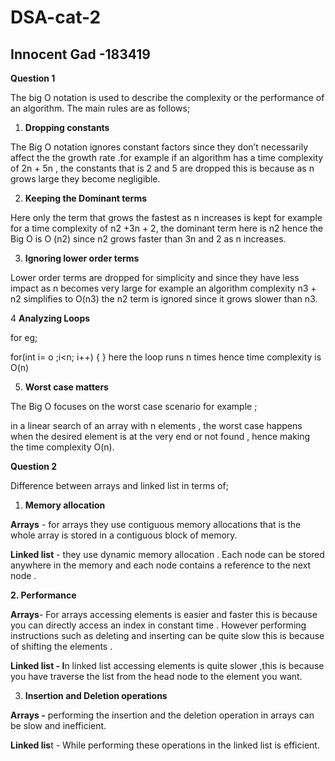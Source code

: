 # DSA-cat-2
## **Innocent Gad -183419**

**Question 1**

The big O notation is used to describe the complexity or the performance of an algorithm. The main rules are as follows;

1. **Dropping constants**

The Big O notation ignores constant factors  since they don’t necessarily affect the the  growth rate .for example if an algorithm has  a time complexity of 2n + 5n , the constants that is 2 and 5 are dropped  this is because as n grows large they become negligible.

2. **Keeping the Dominant terms**

Here only the term that grows the fastest as n increases is kept for example  for a time  complexity of n2 +3n + 2, the dominant term here is n2  hence the Big O is O (n2) since n2 grows faster than 3n  and 2 as n increases.

3. **Ignoring lower order terms**

Lower order terms are dropped  for simplicity and since they have less impact as n becomes very large for example  an algorithm complexity n3 + n2 simplifies to O(n3) the n2 term is ignored since it grows slower than n3.

4 **Analyzing Loops**

for eg;   

for(int i= o ;i<n; i++) { } here the loop runs n times hence time complexity is O(n)

5. **Worst case matters**

The Big O focuses on the worst case scenario for example ;

in a linear search of an array with n elements , the worst case happens when the desired element is at the very end or  not found , hence making the time complexity O(n).

**Question 2**

Difference between arrays and linked list in terms of;

1. **Memory allocation**

 **Arrays** - for arrays they use contiguous memory allocations that is the whole array is stored in a  contiguous block of memory.

**Linked list** - they use dynamic memory allocation . Each node can be stored anywhere in the memory and each node  contains a reference to the next node .

 **2. Performance**

**Arrays**- For arrays accessing elements is easier and faster this is because you can directly access an index  in constant time . However performing instructions such as deleting and inserting can be quite slow this is because of shifting the elements .

**Linked list -  I**n linked list accessing elements is quite slower ,this is because you have traverse the list from the head node to the element you want.

3. **Insertion and Deletion operations**

  **Arrays -** performing the insertion and the deletion operation in arrays can be slow and inefficient.

  **Linked lis**t - While performing these operations in the linked list is efficient.

